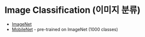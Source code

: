 # Image Classification (이미지 분류)

- [ImageNet](https://image-net.org/index.php)
- [MobileNet](https://github.com/tensorflow/tfjs-models/tree/master/mobilenet) - pre-trained on ImageNet (1000 classes)
